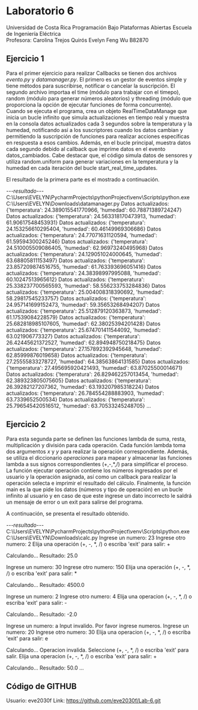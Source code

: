 ﻿# Laboratorio 6
Universidad de Costa Rica
Programación Bajo Plataformas Abiertas
Escuela de Ingeniería Eléctrica  
Profesora: Carolina Trejos Quirós
Evelyn Feng Wu B82870


## Ejercicio 1

Para el primer ejercicio para realizar Callbacks se tienen dos archivos *evento.py* y *datamanager.py*. El primero es un gestor de eventos simple y tiene métodos para suscribirse, notificar o cancelar la suscripción. El segundo archivo importaa el time (módulo para trabajar con el timepo), random (módulo para generar números aleatorios) y threading (módulo que proporciona la opción de ejecutar funciones de forma concurrente). Cuando se ejecuta el programa, crea un objeto RealTimeDataManage que inicia un bucle infinito que simula actualizaciones en tiempo real y muestra en la consola datos actualizados cada 3 segundos sobre la temperatura y la humedad, notificando así a los suscriptores cuando los datos cambian y permitiendo la suscripción de funciones para realizar acciones específicas en respuesta a esos cambios. Además, en el bucle principal, muestra datos cada segundo debido al callback que imprime datos en el evento datos_cambiados. Cabe destacar que, el código simula datos de sensores y utiliza random.uniform para generar variaciones en la temperatura y la humedad en cada iteración del bucle start_real_time_updates.

El resultado de la primera parte es el mostrado a continuación.

 *---resultado---* 
C:\Users\EVELYN\PycharmProjects\pythonProject\venv\Scripts\python.exe
C:\Users\EVELYN\Downloads\datamanager.py 
Datos actualizados: {'temperatura': 24.389015541770966, 'humedad': 60.78871389724247}
Datos actualizados: {'temperatura': 24.563318170473913, 'humedad': 61.90617548453931}
Datos actualizados: {'temperatura': 24.153256610295404, 'humedad': 60.46149969306686}
Datos actualizados: {'temperatura': 24.77071631120594, 'humedad': 61.59594300245246}
Datos actualizados: {'temperatura': 24.510005509086405, 'humedad': 62.96973240495968}
Datos actualizados: {'temperatura': 24.129051024000645, 'humedad': 63.68805811153497}
Datos actualizados: {'temperatura': 23.857209874516755, 'humedad': 61.763393696051416}
Datos actualizados: {'temperatura': 24.38398997995088, 'humedad': 60.10247513965612}
Datos actualizados: {'temperatura': 25.338237700565593, 'humedad': 58.556233753284836}
Datos actualizados: {'temperatura': 25.004008318390692, 'humedad': 58.29817545233757}
Datos actualizados: {'temperatura': 24.957141699152473, 'humedad': 59.35653268494207}
Datos actualizados: {'temperatura': 25.512879120363873, 'humedad': 61.17539084228579}
Datos actualizados: {'temperatura': 25.682818985107605, 'humedad': 62.38025394201428}
Datos actualizados: {'temperatura': 25.674701411544092, 'humedad': 63.021906773327}
Datos actualizados: {'temperatura': 26.42445621372527, 'humedad': 62.894948750218475}
Datos actualizados: {'temperatura': 27.157892392945648, 'humedad': 62.85999876019658}
Datos actualizados: {'temperatura': 27.25555833278727, 'humedad': 64.38563864131585}
Datos actualizados: {'temperatura': 27.495695920421493, 'humedad': 63.87025500014671}
Datos actualizados: {'temperatura': 26.829462257013454, 'humedad': 62.389323805075605}
Datos actualizados: {'temperatura': 26.39282127207362, 'humedad': 63.193207985318224}
Datos actualizados: {'temperatura': 26.784554288883903, 'humedad': 63.7339652500534}
Datos actualizados: {'temperatura': 25.796545420516512, 'humedad': 63.70533245248705}
...

## Ejercicio 2
Para esta segunda parte se definen las funciones lambda de suma, resta, multiplicación y división para cada operación. Cada función lambda toma dos argumentos *x* y *y* para realizar la operación correspondiente. Además, se utiliza el diccionario *operaciones* para mapear y almacenar las funciones lambda a sus signos correspondientes (+,-,*,/) para simplificar el proceso. La función ejecutar operación contiene los números ingresados por el usuario y la operación asignada, así como un callback para realizar la operación selecta e imprimir el resultado del cálculo. Finalmente, la función main es la que pide los datos (números y tipo de operación) en un bucle infinito al usuario y en caso de que este ingrese un dato incorrecto le saldrá un mensaje de error o un exit para salirse del programa.

A continuación, se presenta el resultado obtenido.

*---resultado---* 		   			 
 C:\Users\EVELYN\PycharmProjects\pythonProject\venv\Scripts\python.exe 
 C:\Users\EVELYN\Downloads\calc.py 
Ingrese un numero: 23
Ingrese otro numero: 2
Elija una operación (+, -, *, /) o escriba 'exit' para salir: +

Calculando...
Resultado: 25.0

Ingrese un numero: 30
Ingrese otro numero: 150
Elija una operación (+, -, *, /) o escriba 'exit' para salir: *

Calculando...
Resultado: 4500.0

Ingrese un numero: 2
Ingrese otro numero: 4
Elija una operacion (+, -, *, /) o escriba 'exit' para salir: -

Calculando...
Resultado: -2.0

Ingrese un numero: a
Input invalido. Por favor ingrese numeros.
Ingrese un numero: 20
Ingrese otro numero: 30
Elija una operacion (+, -, *, /) o escriba 'exit' para salir: e

Calculando...
Operacion invalida. Seleccione (+, -, *, /) o  escriba 'exit' para salir.
Elija una operacion (+, -, *, /) o escriba 'exit' para salir: +

Calculando...
Resultado: 50.0
...
						
      				         						
## Código de GITHUB
Usuario: eve2030f
Link: https://github.com/eve2030f/Lab-6.git




